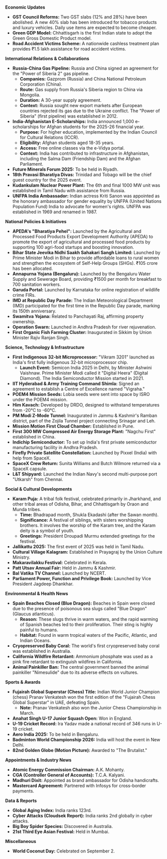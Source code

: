 **Economic Updates**
*   **GST Council Reforms:** Two GST slabs (12% and 28%) have been abolished. A new 40% slab has been introduced for tobacco products and luxury vehicles. Daily use items are expected to become cheaper.
*   **Green GDP Model:** Chhattisgarh is the first Indian state to adopt the Green Gross Domestic Product model.
*   **Road Accident Victims Scheme:** A nationwide cashless treatment plan provides ₹1.5 lakh assistance for road accident victims.

**International Relations & Collaborations**
*   **Russia-China Gas Pipeline:** Russia and China signed an agreement for the "Power of Siberia 2" gas pipeline.
    *   **Companies:** Gazprom (Russia) and China National Petroleum Corporation (China).
    *   **Route:** Gas supply from Russia's Siberia region to China via Mongolia.
    *   **Duration:** A 30-year supply agreement.
    *   **Context:** Russia sought new export markets after European countries rejected its gas due to the Ukraine conflict. The "Power of Siberia" (first pipeline) was established in 2012.
*   **India-Afghanistan E-Scholarships:** India announced 1,000 e-scholarships for Afghan students for the 2025-26 financial year.
    *   **Purpose:** For higher education, implemented by the Indian Council for Cultural Relations (ICCR).
    *   **Eligibility:** Afghan students aged 18-35 years.
    *   **Access:** Free online classes via the e-Vidya portal.
    *   **Context:** India has contributed to infrastructure in Afghanistan, including the Salma Dam (Friendship Dam) and the Afghan Parliament.
*   **Future Minerals Forum 2025:** To be held in Riyadh.
*   **18th Pravasi Bharatiya Divas:** Trinidad and Tobago will be the chief guest country for the 2025 event.
*   **Kudankulam Nuclear Power Plant:** The 6th and final 1000 MW unit was established in Tamil Nadu with assistance from Russia.
*   **UNFPA India Ambassador:** Indian actress Kriti Sanon was appointed as the honorary ambassador for gender equality by UNFPA (United Nations Population Fund) India to advocate for women's rights. UNFPA was established in 1969 and renamed in 1987.

**National Policies & Initiatives**
*   **APEDA's "Bharatiya Pehel":** Launched by the Agricultural and Processed Food Products Export Development Authority (APEDA) to promote the export of agricultural and processed food products by supporting 100 agri-food startups and boosting innovation.
*   **Bihar State Jeevika Nidhi Saakh Sahakari Sangh Limited:** Launched by Prime Minister Modi in Bihar to provide affordable loans to rural women and strengthen the ecosystem of Self-Help Groups (SHGs). ₹105 crore has been allocated.
*   **Annapurna Yojana (Bengaluru):** Launched by the Bengaluru Water Supply and Sewerage Board, providing ₹1500 per month for breakfast to 700 sanitation workers.
*   **Garuda Portal:** Launched by Karnataka for online registration of wildlife crime FIRs.
*   **IMD at Republic Day Parade:** The Indian Meteorological Department (IMD) participated for the first time in the Republic Day parade, marking its 150th anniversary.
*   **Swamitva Yojana:** Related to Panchayati Raj, affirming property ownership.
*   **Operation Swarn:** Launched in Andhra Pradesh for river rejuvenation.
*   **First Organic Fish Farming Cluster:** Inaugurated in Sikkim by Union Minister Rajiv Ranjan Singh.

**Science, Technology & Infrastructure**
*   **First Indigenous 32-bit Microprocessor:** "Vikram 3201" launched as India's first fully indigenous 32-bit microprocessor chip.
    *   **Launch Event:** Semicon India 2025 in Delhi, by Minister Ashwini Vaishnaw. Prime Minister Modi called it "Digital Heera" (Digital Diamond). The India Semiconductor Mission started in 2021.
*   **IIT Hyderabad & Army Training Command Shimla:** Signed an agreement to establish a Centre of Excellence named "Vigraha."
*   **POEM4 Mission Seeds:** Lobia seeds were sent into space by ISRO under the POEM4 mission.
*   **Him Kavach:** Developed by DRDO, designed to withstand temperatures from -20°C to -60°C.
*   **PM Modi Z-Mode Tunnel:** Inaugurated in Jammu & Kashmir's Ramban district, part of the Zojila Tunnel project connecting Srinagar and Leh.
*   **Mission Motion First Cloud Chamber:** Established in Pune.
*   **First 300 MW Compressed Air Energy Storage Plant:** "Nagchu First" established in China.
*   **Indichip Semiconductor:** To set up India's first private semiconductor manufacturing facility in Andhra Pradesh.
*   **Firefly Private Satellite Constellation:** Launched by Pixxel (India) with help from SpaceX.
*   **SpaceX Crew Return:** Sunita Williams and Butch Wilmore returned via a SpaceX capsule.
*   **L&T Shipyard:** Launched the Indian Navy's second multi-purpose port "Utkarsh" from Chennai.

**Social & Cultural Developments**
*   **Karam Puja:** A tribal folk festival, celebrated primarily in Jharkhand, and other tribal areas of Odisha, Bihar, and Chhattisgarh by Oraon and Munda tribes.
    *   **Time:** Bhadrapad month, Shukla Ekadashi (after the Sawan month).
    *   **Significance:** A festival of siblings, with sisters worshipping brothers. It involves the worship of the Karam tree, and the Karam deity is a symbol of youth.
    *   **Greetings:** President Droupadi Murmu extended greetings for the festival.
*   **Jallikattu 2025:** The first event of 2025 was held in Tamil Nadu.
*   **Cultural Village Kalagram:** Established in Prayagraj by the Union Culture Ministry.
*   **Makaravilakku Festival:** Celebrated in Kerala.
*   **Patt Utsav Annual Fair:** Held in Jammu & Kashmir.
*   **Bal Vatika TV Channel:** Launched by NCERT.
*   **Parliament Power, Function and Privilege Book:** Launched by Vice President Jagdeep Dhankhar.

**Environmental & Health News**
*   **Spain Beaches Closed (Blue Dragon):** Beaches in Spain were closed due to the presence of poisonous sea slugs called "Blue Dragon" (Glaucus atlanticus).
    *   **Reason:** These slugs thrive in warm waters, and the rapid warming of Spanish beaches led to their proliferation. Their sting is highly painful to humans.
    *   **Habitat:** Found in warm tropical waters of the Pacific, Atlantic, and Indian Oceans.
*   **Cryopreserved Baby Coral:** The world's first cryopreserved baby coral was established in Australia.
*   **California Wildfire Retardant:** Ammonium phosphate was used as a pink fire retardant to extinguish wildfires in California.
*   **Animal Painkiller Ban:** The central government banned the animal painkiller "Nimesulide" due to its adverse effects on vultures.

**Sports & Awards**
*   **Fujairah Global Superstar (Chess) Title:** Indian World Junior Champion (chess) Pranav Venkatesh won the first edition of the "Fujairah Chess Global Superstar" in UAE, defeating Spain.
    *   **Note:** Pranav Venkatesh also won the Junior Chess Championship in March.
*   **Anahat Singh U-17 Junior Squash Open:** Won in England.
*   **U-19 Cricket Record:** Ira Yadav made a national record of 346 runs in U-19 cricket.
*   **Aero India 2025:** To be held in Bengaluru.
*   **Badminton World Championship 2026:** India will host the event in New Delhi.
*   **82nd Golden Globe (Motion Picture):** Awarded to "The Brutalist."

**Appointments & Industry News**
*   **Atomic Energy Commission Chairman:** A.K. Mohanty.
*   **CGA (Controller General of Accounts):** T.C.A. Kalyani.
*   **Madhuri Dixit:** Appointed as brand ambassador for Odisha handicrafts.
*   **Mastercard Agreement:** Partnered with Infosys for cross-border payments.

**Data & Reports**
*   **Global Aging Index:** India ranks 123rd.
*   **Cyber Attacks (Cloudsek Report):** India ranks 2nd globally in cyber attacks.
*   **Big Boy Spider Species:** Discovered in Australia.
*   **21st Third Eye Asian Festival:** Held in Mumbai.

**Miscellaneous**
*   **World Coconut Day:** Celebrated on September 2.